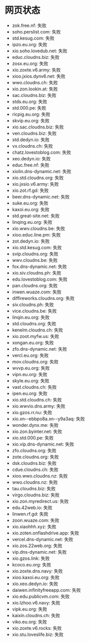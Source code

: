 # 网页状态
- zok.free.nf: 失败
- soho.perslist.com: 失败
- std.kesug.com: 失败
- ipzo.eu.org: 失败
- xio.soho.lovedub.net: 失败
- educ.cloudns.biz: 失败
- zosx.eu.org: 失败
- xio.zoxte.v6.army: 失败
- xioo.jxios.dynv6.net: 失败
- wwo.cloudns.ch: 失败
- xio.zon.lookin.at: 失败
- sac.cloudns.biz: 失败
- stds.eu.org: 失败
- std.000.pe: 失败
- ricpig.eu.org: 失败
- skvip.eu.org: 失败
- xio.sac.cloudns.biz: 失败
- ven.cloudns.biz: 失败
- std.dedyn.io: 失败
- vx.cloudns.ch: 失败
- chatz.lovestoblog.com: 失败
- xeo.dedyn.io: 失败
- educ.free.nf: 失败
- xiolin.dns-dynamic.net: 失败
- xio.std.cloudns.org: 失败
- xio.jxsio.v6.army: 失败
- xio.zot.rf.gd: 失败
- beer.dns-dynamic.net: 失败
- suke.eu.org: 失败
- kaxoi.eu.org: 失败
- std.great-site.net: 失败
- linqing.eu.org: 失败
- xio.wwv.cloudns.be: 失败
- xioo.educ.line.pm: 失败
- zot.dedyn.io: 失败
- xio.std.kesug.com: 失败
- svip.cloudns.org: 失败
- wwv.cloudns.be: 失败
- fox.dns-dynamic.net: 失败
- xio.siv.cloudns.ph: 失败
- edu.lovestoblog.com: 失败
- pan.cloudns.org: 失败
- inwen.wuaze.com: 失败
- diffireworks.cloudns.org: 失败
- siv.cloudns.ph: 失败
- vice.cloudns.be: 失败
- linqin.eu.org: 失败
- std.cloudns.org: 失败
- kenelm.cloudns.ch: 失败
- xio.zoot.myfw.us: 失败
- xongan.eu.org: 失败
- zfo.dns-dynamic.net: 失败
- vercl.eu.org: 失败
- mov.cloudns.org: 失败
- wvvp.eu.org: 失败
- vipn.eu.org: 失败
- skyle.eu.org: 失败
- vast.cloudns.ch: 失败
- ipen.eu.org: 失败
- xio.std.cloudns.ch: 失败
- xio.wwvio.dns.army: 失败
- xio.gzos.rr.nu: 失败
- xio.xn--ebbpo8a.xn--y9a3aq: 失败
- wonder.dynx.me: 失败
- xio.zon.byinter.net: 失败
- xio.std.000.pe: 失败
- xio.vip.dns-dynamic.net: 失败
- zfo.cloudns.org: 失败
- zote.cloudns.org: 失败
- dsk.cloudns.biz: 失败
- cdue.cloudns.ch: 失败
- xioo.wwo.cloudns.nz: 失败
- wwo.cloudns.nz: 失败
- tau.cloudns.biz: 失败
- virgo.cloudns.biz: 失败
- xio.zon.myredirect.us: 失败
- edu.42web.io: 失败
- linwen.rf.gd: 失败
- zoon.wuaze.com: 失败
- xio.xiaohhh.xyz: 失败
- xio.zoten.onflashdrive.app: 失败
- vercel.dns-dynamic.net: 失败
- xio.zos.22web.org: 失败
- vip.dns-dynamic.net: 失败
- xio.gzos.link: 失败
- kcoco.eu.org: 失败
- xio.zoxte.dns.navy: 失败
- xioo.kaxoi.eu.org: 失败
- xio.xeo.dedyn.io: 失败
- daiwen.infinityfreeapp.com: 失败
- xio.edu.publicvm.com: 失败
- xio.lzhoo.v6.navy: 失败
- vipk.eu.org: 失败
- kaixin.cloudns.ch: 失败
- viko.eu.org: 失败
- xio.zoxte.v6.rocks: 失败
- xio.stu.loveslife.biz: 失败
